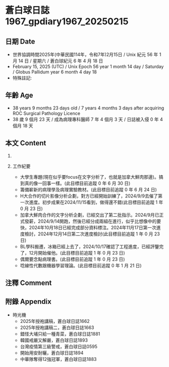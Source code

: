 [_metadata_:encoding]: - "utf-8"
[_metadata_:language]: - "zh-Hant-TW"
[_metadata_:fileformat]: - "markdown"
[_metadata_:MIME_type]: - "text/plain"
[_metadata_:markdown_version]: - "commonmark version 0.30"
[_metadata_:markdown_spec]: - "https://spec.commonmark.org/0.30/"

# 蒼白球日誌1967_gpdiary1967_20250215 #

## 日期 Date ##

* 世界協調時間2025年(中華民國114年，令和7年)2月15日 / Unix 紀元 56 年 1 月 14 日 / 星期六 / 蒼白球紀元 6 年 4 月 18 日
* February 15, 2025 (UTC) / Unix Epoch 56 year 1 month 14 day / Saturday / Globus Pallidum year 6 month 4 day 18
* 特殊註記:

## 年齡 Age ##

* 38 years 9 months 23 days old / 7 years 4 months 3 days after acquiring ROC Surgical Pathology Licence
* 38 歲 9 個月 23 天 / 成為病理專科醫師 7 年 4 個月 3 天 / 日誌被入侵 0 年 4 個月 18 天

## 本文 Content ##

1. 

2. 工作紀要

    - 大學生專題(現在似乎要focus在文字分析了，也就是加拿大鮮肉那邊)。搞到真的像一回事一樣。(此目標目前追蹤 0 年 6 月 30 日)
    - 籌備嶄新的病理學及病理實驗教材。(此目標目前追蹤 0 年 6 月 24 日)
    - H大合作的切片影像分析企劃，對方已經開始訓練了，2024/9/9去催了第一次進度。初步成果在2024/11/15看到，做得還不錯(此目標目前追蹤 1 年 0 月 23 日)
    - 加拿大鮮肉合作的文字分析企劃，已經交出了第二批指示。2024/9月已正式發薪，2024/9/14開跑，然後已經分成兩組在進行，似乎比想像中的要快，2024年10月18日已經完成部分資料標注。2024年11月17日第一次進度檢討，2024年12月14日第二次進度檢討(此目標目前追蹤 1 年 0 月 23 日)
    - BL學科搬遷，冰箱已經上去了，2024/10/17確認了工程進度，已經評鑒完了，12月開始催他。(此目標目前追蹤 1 年 0 月 23 日)
    - 偶爾要念點病理書。(此目標目前追蹤 1 年 0 月 23 日)
    - 唸線性代數跟機器學習理論。(此目標目前追蹤 0 年 1 月 21 日)

## 注釋 Comment ##


## 附錄 Appendix ##

* 時光機
    - 2025年授袍講稿，蒼白球日誌1662
    - 2025年授袍講稿二，蒼白球日誌1663
    - 錯怪大埔只給一種青菜，蒼白球日誌1881
    - 韓國戒嚴又解嚴，蒼白球日誌1893
    - 台灣疫情第三級警戒，蒼白球日誌0595
    - 開始用安耐曬，蒼白球日誌1894
    - 中華隊奪得12強冠軍，蒼白球日誌1883
